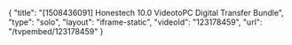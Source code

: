 {
    "title": "[1508436091] Honestech 10.0 VideotoPC Digital Transfer Bundle",
    "type": "solo",
    "layout": "iframe-static",
    "videoId": "123178459",
    "url": "\/tvpembed\/123178459"
}